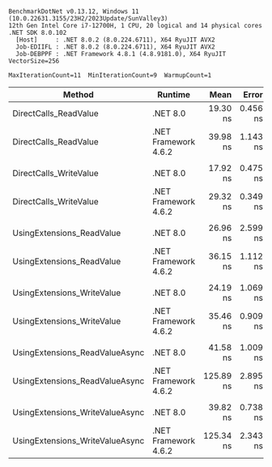 ```

BenchmarkDotNet v0.13.12, Windows 11 (10.0.22631.3155/23H2/2023Update/SunValley3)
12th Gen Intel Core i7-12700H, 1 CPU, 20 logical and 14 physical cores
.NET SDK 8.0.102
  [Host]     : .NET 8.0.2 (8.0.224.6711), X64 RyuJIT AVX2
  Job-EDIIFL : .NET 8.0.2 (8.0.224.6711), X64 RyuJIT AVX2
  Job-DEBPPF : .NET Framework 4.8.1 (4.8.9181.0), X64 RyuJIT VectorSize=256

MaxIterationCount=11  MinIterationCount=9  WarmupCount=1  

```

| Method                          | Runtime              |      Mean |    Error |   StdDev | Ratio | RatioSD |
|---------------------------------|----------------------|----------:|---------:|---------:|------:|--------:|
| DirectCalls_ReadValue           | .NET 8.0             |  19.30 ns | 0.456 ns | 0.330 ns |  1.00 |    0.00 |
| DirectCalls_ReadValue           | .NET Framework 4.6.2 |  39.98 ns | 1.143 ns | 0.756 ns |  2.07 |    0.05 |
|                                 |                      |           |          |          |       |         |
| DirectCalls_WriteValue          | .NET 8.0             |  17.92 ns | 0.475 ns | 0.343 ns |  1.00 |    0.00 |
| DirectCalls_WriteValue          | .NET Framework 4.6.2 |  29.32 ns | 0.349 ns | 0.155 ns |  1.63 |    0.04 |
|                                 |                      |           |          |          |       |         |
| UsingExtensions_ReadValue       | .NET 8.0             |  26.96 ns | 2.599 ns | 1.719 ns |  1.00 |    0.00 |
| UsingExtensions_ReadValue       | .NET Framework 4.6.2 |  36.15 ns | 1.112 ns | 0.804 ns |  1.35 |    0.10 |
|                                 |                      |           |          |          |       |         |
| UsingExtensions_WriteValue      | .NET 8.0             |  24.19 ns | 1.069 ns | 0.707 ns |  1.00 |    0.00 |
| UsingExtensions_WriteValue      | .NET Framework 4.6.2 |  35.46 ns | 0.909 ns | 0.657 ns |  1.47 |    0.05 |
|                                 |                      |           |          |          |       |         |
| UsingExtensions_ReadValueAsync  | .NET 8.0             |  41.58 ns | 1.009 ns | 0.601 ns |  1.00 |    0.00 |
| UsingExtensions_ReadValueAsync  | .NET Framework 4.6.2 | 125.89 ns | 2.895 ns | 2.093 ns |  3.04 |    0.06 |
|                                 |                      |           |          |          |       |         |
| UsingExtensions_WriteValueAsync | .NET 8.0             |  39.82 ns | 0.738 ns | 0.386 ns |  1.00 |    0.00 |
| UsingExtensions_WriteValueAsync | .NET Framework 4.6.2 | 125.34 ns | 2.343 ns | 1.394 ns |  3.15 |    0.04 |
